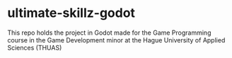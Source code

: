 # ultimate-skillz-godot
This repo holds the project in Godot made for the Game Programming course in the Game Development minor at the Hague University of Applied Sciences (THUAS)
